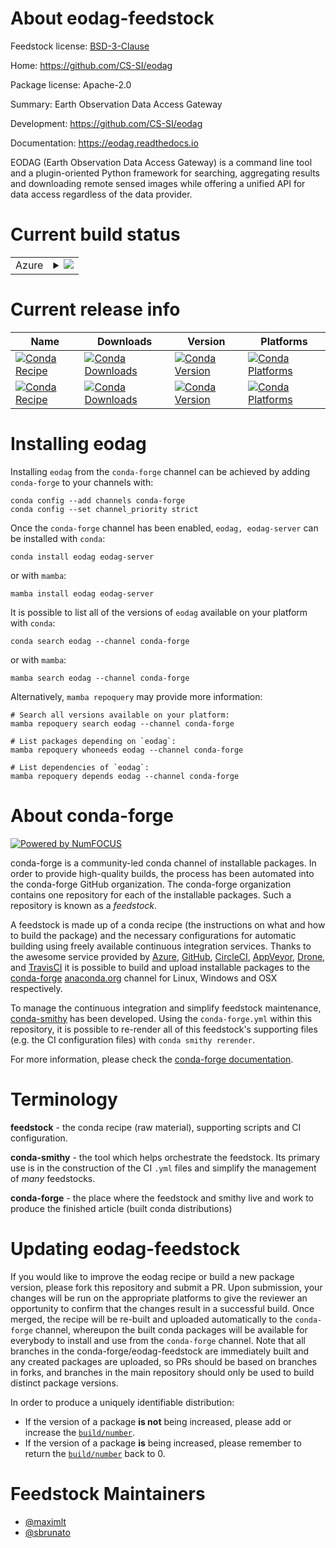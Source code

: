 About eodag-feedstock
=====================

Feedstock license: [BSD-3-Clause](https://github.com/conda-forge/eodag-feedstock/blob/main/LICENSE.txt)

Home: https://github.com/CS-SI/eodag

Package license: Apache-2.0

Summary: Earth Observation Data Access Gateway

Development: https://github.com/CS-SI/eodag

Documentation: https://eodag.readthedocs.io

EODAG (Earth Observation Data Access Gateway) is a command line tool and a plugin-oriented Python
framework for searching, aggregating results and downloading remote sensed images while offering
a unified API for data access regardless of the data provider.


Current build status
====================


<table>
    
  <tr>
    <td>Azure</td>
    <td>
      <details>
        <summary>
          <a href="https://dev.azure.com/conda-forge/feedstock-builds/_build/latest?definitionId=12357&branchName=main">
            <img src="https://dev.azure.com/conda-forge/feedstock-builds/_apis/build/status/eodag-feedstock?branchName=main">
          </a>
        </summary>
        <table>
          <thead><tr><th>Variant</th><th>Status</th></tr></thead>
          <tbody><tr>
              <td>linux_64</td>
              <td>
                <a href="https://dev.azure.com/conda-forge/feedstock-builds/_build/latest?definitionId=12357&branchName=main">
                  <img src="https://dev.azure.com/conda-forge/feedstock-builds/_apis/build/status/eodag-feedstock?branchName=main&jobName=linux&configuration=linux%20linux_64_" alt="variant">
                </a>
              </td>
            </tr><tr>
              <td>osx_64</td>
              <td>
                <a href="https://dev.azure.com/conda-forge/feedstock-builds/_build/latest?definitionId=12357&branchName=main">
                  <img src="https://dev.azure.com/conda-forge/feedstock-builds/_apis/build/status/eodag-feedstock?branchName=main&jobName=osx&configuration=osx%20osx_64_" alt="variant">
                </a>
              </td>
            </tr><tr>
              <td>win_64</td>
              <td>
                <a href="https://dev.azure.com/conda-forge/feedstock-builds/_build/latest?definitionId=12357&branchName=main">
                  <img src="https://dev.azure.com/conda-forge/feedstock-builds/_apis/build/status/eodag-feedstock?branchName=main&jobName=win&configuration=win%20win_64_" alt="variant">
                </a>
              </td>
            </tr>
          </tbody>
        </table>
      </details>
    </td>
  </tr>
</table>

Current release info
====================

| Name | Downloads | Version | Platforms |
| --- | --- | --- | --- |
| [![Conda Recipe](https://img.shields.io/badge/recipe-eodag-green.svg)](https://anaconda.org/conda-forge/eodag) | [![Conda Downloads](https://img.shields.io/conda/dn/conda-forge/eodag.svg)](https://anaconda.org/conda-forge/eodag) | [![Conda Version](https://img.shields.io/conda/vn/conda-forge/eodag.svg)](https://anaconda.org/conda-forge/eodag) | [![Conda Platforms](https://img.shields.io/conda/pn/conda-forge/eodag.svg)](https://anaconda.org/conda-forge/eodag) |
| [![Conda Recipe](https://img.shields.io/badge/recipe-eodag--server-green.svg)](https://anaconda.org/conda-forge/eodag-server) | [![Conda Downloads](https://img.shields.io/conda/dn/conda-forge/eodag-server.svg)](https://anaconda.org/conda-forge/eodag-server) | [![Conda Version](https://img.shields.io/conda/vn/conda-forge/eodag-server.svg)](https://anaconda.org/conda-forge/eodag-server) | [![Conda Platforms](https://img.shields.io/conda/pn/conda-forge/eodag-server.svg)](https://anaconda.org/conda-forge/eodag-server) |

Installing eodag
================

Installing `eodag` from the `conda-forge` channel can be achieved by adding `conda-forge` to your channels with:

```
conda config --add channels conda-forge
conda config --set channel_priority strict
```

Once the `conda-forge` channel has been enabled, `eodag, eodag-server` can be installed with `conda`:

```
conda install eodag eodag-server
```

or with `mamba`:

```
mamba install eodag eodag-server
```

It is possible to list all of the versions of `eodag` available on your platform with `conda`:

```
conda search eodag --channel conda-forge
```

or with `mamba`:

```
mamba search eodag --channel conda-forge
```

Alternatively, `mamba repoquery` may provide more information:

```
# Search all versions available on your platform:
mamba repoquery search eodag --channel conda-forge

# List packages depending on `eodag`:
mamba repoquery whoneeds eodag --channel conda-forge

# List dependencies of `eodag`:
mamba repoquery depends eodag --channel conda-forge
```


About conda-forge
=================

[![Powered by
NumFOCUS](https://img.shields.io/badge/powered%20by-NumFOCUS-orange.svg?style=flat&colorA=E1523D&colorB=007D8A)](https://numfocus.org)

conda-forge is a community-led conda channel of installable packages.
In order to provide high-quality builds, the process has been automated into the
conda-forge GitHub organization. The conda-forge organization contains one repository
for each of the installable packages. Such a repository is known as a *feedstock*.

A feedstock is made up of a conda recipe (the instructions on what and how to build
the package) and the necessary configurations for automatic building using freely
available continuous integration services. Thanks to the awesome service provided by
[Azure](https://azure.microsoft.com/en-us/services/devops/), [GitHub](https://github.com/),
[CircleCI](https://circleci.com/), [AppVeyor](https://www.appveyor.com/),
[Drone](https://cloud.drone.io/welcome), and [TravisCI](https://travis-ci.com/)
it is possible to build and upload installable packages to the
[conda-forge](https://anaconda.org/conda-forge) [anaconda.org](https://anaconda.org/)
channel for Linux, Windows and OSX respectively.

To manage the continuous integration and simplify feedstock maintenance,
[conda-smithy](https://github.com/conda-forge/conda-smithy) has been developed.
Using the ``conda-forge.yml`` within this repository, it is possible to re-render all of
this feedstock's supporting files (e.g. the CI configuration files) with ``conda smithy rerender``.

For more information, please check the [conda-forge documentation](https://conda-forge.org/docs/).

Terminology
===========

**feedstock** - the conda recipe (raw material), supporting scripts and CI configuration.

**conda-smithy** - the tool which helps orchestrate the feedstock.
                   Its primary use is in the construction of the CI ``.yml`` files
                   and simplify the management of *many* feedstocks.

**conda-forge** - the place where the feedstock and smithy live and work to
                  produce the finished article (built conda distributions)


Updating eodag-feedstock
========================

If you would like to improve the eodag recipe or build a new
package version, please fork this repository and submit a PR. Upon submission,
your changes will be run on the appropriate platforms to give the reviewer an
opportunity to confirm that the changes result in a successful build. Once
merged, the recipe will be re-built and uploaded automatically to the
`conda-forge` channel, whereupon the built conda packages will be available for
everybody to install and use from the `conda-forge` channel.
Note that all branches in the conda-forge/eodag-feedstock are
immediately built and any created packages are uploaded, so PRs should be based
on branches in forks, and branches in the main repository should only be used to
build distinct package versions.

In order to produce a uniquely identifiable distribution:
 * If the version of a package **is not** being increased, please add or increase
   the [``build/number``](https://docs.conda.io/projects/conda-build/en/latest/resources/define-metadata.html#build-number-and-string).
 * If the version of a package **is** being increased, please remember to return
   the [``build/number``](https://docs.conda.io/projects/conda-build/en/latest/resources/define-metadata.html#build-number-and-string)
   back to 0.

Feedstock Maintainers
=====================

* [@maximlt](https://github.com/maximlt/)
* [@sbrunato](https://github.com/sbrunato/)

